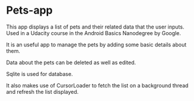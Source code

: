 # Pets-app

This app displays a list of pets and their related data that the user inputs. Used in a Udacity course in the Android Basics Nanodegree by Google.

It is an useful app to manage the pets by adding some basic details about them.

Data about the pets can be deleted as well as edited.

Sqlite is used for database.

It also makes use of CursorLoader to fetch the list on a background thread and refresh the list displayed.
